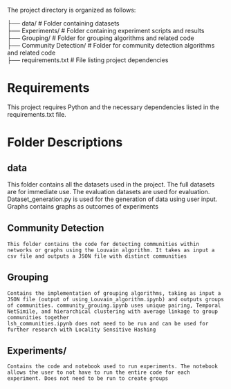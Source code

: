 The project directory is organized as follows:


├── data/                # Folder containing datasets  
├── Experiments/         # Folder containing experiment scripts and results  
├── Grouping/            # Folder for grouping algorithms and related code  
├── Community Detection/ # Folder for community detection algorithms and related code  
├── requirements.txt     # File listing project dependencies  

# Requirements

This project requires Python and the necessary dependencies listed in the requirements.txt file.

# Folder Descriptions

## data  
This folder contains all the datasets used in the project. The full datasets are for immediate use. The evaluation datasets are used for evaluation. Dataset_generation.py is used for the generation of data using user input. Graphs contains graphs as outcomes of experiments

## Community Detection  
    This folder contains the code for detecting communities within networks or graphs using the Louvain algorithm. It takes as input a csv file and outputs a JSON file with distinct communities

## Grouping
    Contains the implementation of grouping algorithms, taking as input a JSON file (output of using_Louvain_algorithm.ipynb) and outputs groups of communities. community_grouing.ipynb uses unique pairing, Temporal     NetSimile, and hierarchical clustering with average linkage to group communities together
    lsh_communities.ipynb does not need to be run and can be used for further research with Locality Sensitive Hashing
    
## Experiments/
    Contains the code and notebook used to run experiments. The notebook allows the user to not have to run the entire code for each experiment. Does not need to be run to create groups

